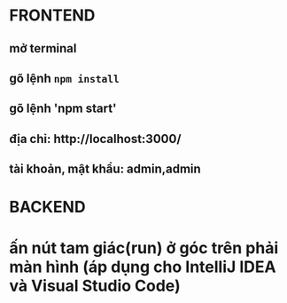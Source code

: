 # FRONTEND  
## mở terminal
## gõ lệnh `npm install`
## gõ lệnh 'npm start'
## địa chỉ: http://localhost:3000/
## tài khoản, mật khẩu: admin,admin
# BACKEND
# ấn nút tam giác(run) ở góc trên phải màn hình (áp dụng cho IntelliJ IDEA và Visual Studio Code)
